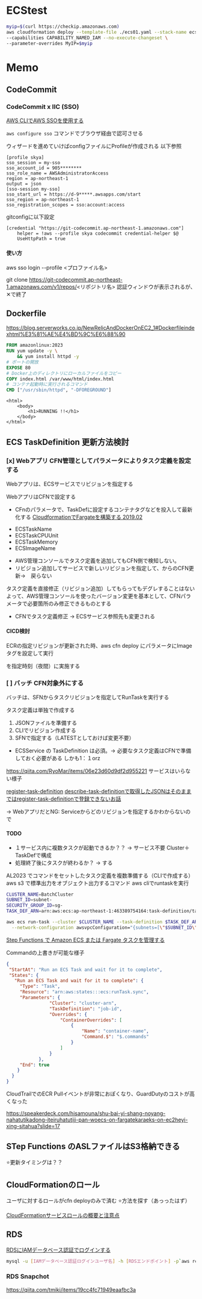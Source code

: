 # ECStest

```bash
myip=$(curl https://checkip.amazonaws.com)
aws cloudformation deploy --template-file ./ecs01.yaml --stack-name ecs01 \
--capabilities CAPABILITY_NAMED_IAM --no-execute-changeset \
--parameter-overrides MyIP=$myip

```

# Memo
## CodeCommit
### CodeCommit x IIC (SSO)

[AWS CLIでAWS SSOを使用する](https://qiita.com/hapoon/items/ed48a99e2d6c8946756e)

```aws configure sso``` コマンドでブラウザ経由で認可させる

ウィザードを進めていけばconfigファイルにProfileが作成される 以下参照

```.aws/config
[profile skya]
sso_session = my-sso
sso_account_id = 905********
sso_role_name = AWSAdministratorAccess
region = ap-northeast-1
output = json
[sso-session my-sso]
sso_start_url = https://d-9*****.awsapps.com/start
sso_region = ap-northeast-1
sso_registration_scopes = sso:account:access
```

gitconfigに以下設定

```.gitconfig
[credential "https://git-codecommit.ap-northeast-1.amazonaws.com"]
    helper = !aws --profile skya codecommit credential-helper $@
    UseHttpPath = true
```

#### 使い方
aws sso login --profile <プロファイル名>

git clone https://git-codecommit.ap-northeast-1.amazonaws.com/v1/repos/<リポジトリ名>
認証ウィンドウが表示されるが、✕で終了






## Dockerfile
https://blog.serverworks.co.jp/NewRelicAndDockerOnEC2_1#Dockerfileindexhtml%E3%81%AE%E4%BD%9C%E6%88%90

```Dockerfile
FROM amazonlinux:2023
RUN yum update -y \
    && yum install httpd -y
# ポートの開放
EXPOSE 80
# Docker上のディレクトリにローカルファイルをコピー
COPY index.html /var/www/html/index.html
# コンテナ起動時に実行されるコマンド
CMD ["/usr/sbin/httpd", "-DFOREGROUND"]
```

```html: index.html
<html>
    <body>
        <h1>RUNNING !!</h1>
    </body>
</html>
```




## ECS TaskDefinition 更新方法検討
### [x] Webアプリ CFN管理としてパラメータによりタスク定義を設定する
Webアプリは、ECSサービスでリビジョンを指定する

WebアプリはCFNで設定する

+ CFnのパラメータで、TaskDefに設定するコンテナタグなどを投入して最新化する
[CloudformationでFargateを構築する 2019.02](https://dev.classmethod.jp/articles/cloudformation-fargate/#toc-5)

- ECSTaskName
- ECSTaskCPUUnit
- ECSTaskMemory
- ECSImageName

+ AWS管理コンソールでタスク定義を追加してもCFN側で検知しない。
+ リビジョン追加してサービスで新しいリビジョンを指定して、からのCFN更新→　戻らない

タスク定義を直接修正（リビジョン追加）してもらってもデグレすることはない
よって、AWS管理コンソールを使ったバージョン変更を基本として、CFNパラメータで必要箇所のみ修正できるものとする

+ CFNでタスク定義修正 → ECSサービス参照先も変更される

#### CICD検討

ECRの指定リビジョンが更新された時、aws cfn deploy にパラメータにImageタグを設定して実行

を指定時刻（夜間）に実施する


### [ ] バッチ CFN対象外にする
バッチは、SFNからタスクリビジョンを指定してRunTaskを実行する

タスク定義は単独で作成する
1. JSONファイルを準備する
2. CLIでリビジョン作成する
3. SFNで指定する（LATESTとしておけば変更不要）

+ ECSService の TaskDefinition は必須。-> 必要なタスク定義はCFNで準備しておく必要がある
  しかも1：１orz

https://qiita.com/RyoMar/items/06e23d60d9df2d955221
サービスはいらない様子



[register-task-definition](https://awscli.amazonaws.com/v2/documentation/api/latest/reference/ecs/register-task-definition.html)
[describe-task-definitionで取得したJSONはそのままではregister-task-definitionで登録できないお話](https://dev.classmethod.jp/articles/describe-task-definition-to-register-task-definition/)

-> WebアプリだとNG: Serviceからどのリビジョンを指定するかわからないので

#### TODO
+ １サービス内に複数タスクが起動できるか？？  -> サービス不要 Cluster＋TaskDefで構成
+ 処理終了後にタスクが終わるか？  -> する
 
AL2023 でコマンドをセットしたタスク定義を複数準備する（CLIで作成する）
aws s3 で標準出力をオブジェクト出力するコマンド
aws cliでruntaskを実行

```bash
CLUSTER_NAME=BatchCluster
SUBNET_ID=subnet-
SECURITY_GROUP_ID=sg- 
TASK_DEF_ARN=arn:aws:ecs:ap-northeast-1:463389754164:task-definition/task-definition-batch01:2

aws ecs run-task --cluster $CLUSTER_NAME --task-definition $TASK_DEF_ARN \
  --network-configuration awsvpcConfiguration="{subnets=[\"$SUBNET_ID\"],securityGroups=[\"$SECURITY_GROUP_ID\"],assignPublicIp=ENABLED}"  --launch-type FARGATE

```

[Step Functions で Amazon ECS または Fargate タスクを管理する](https://docs.aws.amazon.com/ja_jp/step-functions/latest/dg/connect-ecs.html#connect-ecs-pass-to)

Commandの上書きが可能な様子
```json
{
 "StartAt": "Run an ECS Task and wait for it to complete",
 "States": {
   "Run an ECS Task and wait for it to complete": {
     "Type": "Task",
     "Resource": "arn:aws:states:::ecs:runTask.sync",
     "Parameters": {
                "Cluster": "cluster-arn",
                "TaskDefinition": "job-id",
                "Overrides": {
                    "ContainerOverrides": [
                        {
                            "Name": "container-name",
                            "Command.$": "$.commands" 
                        }
                    ]
                }
            },
     "End": true
    }
  }
}
```

CloudTrailでのECR Pullイベントが非常におぽくなり、GuardDutyのコストが高くなった

https://speakerdeck.com/hisamouna/shu-bai-yi-shang-noyang-nahatutikadong-iteiruhatutiji-pan-woecs-on-fargatekaraeks-on-ec2heyi-xing-sitahua?slide=17


## STep Functions のASLファイルはS3格納できる

⭐️更新タイミングは？？







## CloudFormationのロール
ユーザに対するロールがcfn deployのみで済む
⭐️方法を探す（あっったはず）

[CloudFormationサービスロールの概要と注意点](https://go-to-k.hatenablog.com/entry/2021/08/09/000812)

## RDS

[RDSにIAMデータベース認証でログインする](https://blog.serverworks.co.jp/rds-iamdblogin)

```bash
mysql -u [IAMデータベース認証ログインユーザ名] -h [RDSエンドポイント] -p`aws rds generate-db-auth-token --hostname [RDSエンドポイント] --port 3306 --username [IAMデータベース認証ログインユーザ名] --region ap-northeast-1` --enable-cleartext-plugin
```


### RDS Snapchot
https://qiita.com/tmiki/items/19cc4fc71949eaafbc3a
